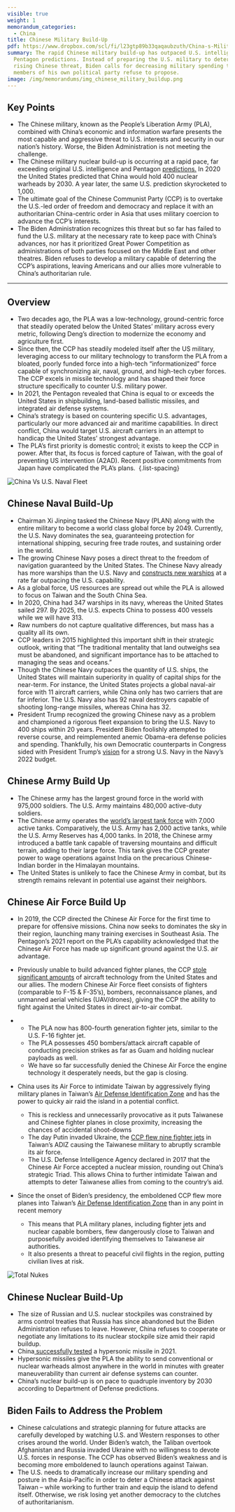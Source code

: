 ```yaml
---
visible: true
weight: 1
memorandum_categories:
  - China
title: Chinese Military Build-Up
pdf: https://www.dropbox.com/scl/fi/l23gtp89b33qaqaubzuth/China-s-Military-Build-Up.docx.pdf?rlkey=ky2hx178r9o6hkz5y2so69ikw&dl=0
summary: The rapid Chinese military build-up has outpaced U.S. intelligence and
  Pentagon predictions. Instead of preparing the U.S. military to deter the
  rising Chinese threat, Biden calls for decreasing military spending to levels
  members of his own political party refuse to propose.
image: /img/memorandums/img_chinese_military_buildup.png
---
```

## Key Points

* The Chinese military, known as the People’s Liberation Army (PLA), combined with China’s economic and information warfare presents the most capable and aggressive threat to U.S. interests and security in our nation’s history. Worse, the Biden Administration is not meeting the challenge. 
* The Chinese military nuclear build-up is occurring at a rapid pace, far exceeding original U.S. intelligence and Pentagon [predictions.](https://www.cnbc.com/2021/11/03/china-is-rapidly-expanding-its-nuclear-arsenal-pentagon-says.html) In 2020 the United States predicted that China would hold 400 nuclear warheads by 2030. A year later, the same U.S. prediction skyrocketed to 1,000. 
* The ultimate goal of the Chinese Communist Party (CCP) is to overtake the U.S.-led order of freedom and democracy and replace it with an authoritarian China-centric order in Asia that uses military coercion to advance the CCP’s interests. 
* The Biden Administration recognizes this threat but so far has failed to fund the U.S. military at the necessary rate to keep pace with China’s advances, nor has it prioritized Great Power Competition as administrations of both parties focused on the Middle East and other theatres. Biden refuses to develop a military capable of deterring the CCP’s aspirations, leaving Americans and our allies more vulnerable to China’s authoritarian rule. 

- - -

## Overview

* Two decades ago, the PLA was a low-technology, ground-centric force that steadily operated below the United States’ military across every metric, following Deng’s direction to modernize the economy and agriculture first. 
* Since then, the CCP has steadily modeled itself after the US military, leveraging access to our military technology to transform the PLA from a bloated, poorly funded force into a high-tech “informationized” force capable of synchronizing air, naval, ground, and high-tech cyber forces. The CCP excels in missile technology and has shaped their force structure specifically to counter U.S. military power. 
* In 2021, the Pentagon revealed that China is equal to or exceeds the United States in shipbuilding, land-based ballistic missiles, and integrated air defense systems.
* China’s strategy is based on countering specific U.S. advantages, particularly our more advanced air and maritime capabilities. In direct conflict, China would target U.S. aircraft carriers in an attempt to handicap the United States’ strongest advantage. 
* The PLA’s first priority is domestic control; it exists to keep the CCP in power. After that, its focus is forced capture of Taiwan, with the goal of preventing US intervention (A2AD). Recent positive commitments from Japan have complicated the PLA’s plans. 
  {.list-spacing}

![China Vs U.S. Naval Fleet](/img/chinese-vs-us-naval-fleet.png)

## Chinese Naval Build-Up

* Chairman Xi Jinping tasked the Chinese Navy (PLAN) along with the entire military to become a world class global force by 2049. Currently, the U.S. Navy dominates the sea, guaranteeing protection for international shipping, securing free trade routes, and sustaining order in the world. 
* The growing Chinese Navy poses a direct threat to the freedom of navigation guaranteed by the United States. The Chinese Navy already has more warships than the U.S. Navy and [constructs new warships](https://nationalinterest.org/blog/reboot/china-building-warships-faster-america-can-understand-189516) at a rate far outpacing the U.S. capability. 
* As a global force, US resources are spread out while the PLA is allowed to focus on Taiwan and the South China Sea. 
* In 2020, China had 347 warships in its navy, whereas the United States sailed 297. By 2025, the U.S. expects China to possess 400 vessels while we will have 313. 
* Raw numbers do not capture qualitative differences, but mass has a quality all its own. 
* CCP leaders in 2015 highlighted this important shift in their strategic outlook, writing that “The traditional mentality that land outweighs sea must be abandoned, and significant importance has to be attached to managing the seas and oceans.” 
* Though the Chinese Navy outpaces the quantity of U.S. ships, the United States will maintain superiority in quality of capital ships for the near-term. For instance, the United States projects a global naval-air force with 11 aircraft carriers, while China only has two carriers that are far inferior. The U.S. Navy also has 92 naval destroyers capable of shooting long-range missiles, whereas China has 32. 
* President Trump recognized the growing Chinese navy as a problem and championed a rigorous fleet expansion to bring the U.S. Navy to 400 ships within 20 years. President Biden foolishly attempted to reverse course, and reimplemented anemic Obama-era defense policies and spending. Thankfully, his own Democratic counterparts in Congress sided with President Trump’s [vision](https://www.washingtonexaminer.com/restoring-america/courage-strength-optimism/for-restoring-america-president-biden-cannot-continue-to-sink-american-sea-power) for a strong U.S. Navy in the Navy’s 2022 budget. 

## Chinese Army Build Up

* The Chinese army has the largest ground force in the world with 975,000 soldiers. The U.S. Army maintains 480,000 active-duty soldiers. 
* The Chinese army operates the [world’s largest tank force](https://nationalinterest.org/blog/reboot/did-you-know-china-now-operates-worlds-biggest-tank-force-196093) with 7,000 active tanks. Comparatively, the U.S. Army has 2,000 active tanks, while the U.S. Army Reserves has 4,000 tanks. In 2018, the Chinese army introduced a battle tank capable of traversing mountains and difficult terrain, adding to their large force. This tank gives the CCP greater power to wage operations against India on the precarious Chinese- Indian border in the Himalayan mountains. 
* The United States is unlikely to face the Chinese Army in combat, but its strength remains relevant in potential use against their neighbors. 

## Chinese Air Force Build Up

* In 2019, the CCP directed the Chinese Air Force for the first time to prepare for offensive missions. China now seeks to dominates the sky in their region, launching many training exercises in Southeast Asia. The Pentagon’s 2021 report on the PLA’s capability acknowledged that the Chinese Air Force has made up significant ground against the U.S. air advantage. 
* Previously unable to build advanced fighter planes, the CCP [stole significant amounts](https://nationalinterest.org/blog/buzz/hacked-how-china-stole-us-technology-its-j-20-stealth-fighter-66231) of aircraft technology from the United States and our allies. The modern Chinese Air Force fleet consists of fighters (comparable to F-15 & F-35’s), bombers, reconnaissance planes, and unmanned aerial vehicles (UAV/drones), giving the CCP the ability to fight against the United States in direct air-to-air combat. 
* * The PLA now has 800-fourth generation fighter jets, similar to the U.S. F-16 fighter jet. 
  * The PLA possesses 450 bombers/attack aircraft capable of conducting precision strikes as far as Guam and holding nuclear payloads as well. 
  * We have so far successfully denied the Chinese Air Force the engine technology it desperately needs, but the gap is closing. 
* China uses its Air Force to intimidate Taiwan by aggressively flying military planes in Taiwan’s [Air Defense Identification Zone](https://www.bbc.com/news/world-asia-58794094) and has the power to quicky air raid the island in a potential conflict. 

  * This is reckless and unnecessarily provocative as it puts Taiwanese and Chinese fighter planes in close proximity, increasing the chances of accidental shoot-downs 
  * The day Putin invaded Ukraine, the [CCP flew nine fighter jets](https://www.foxnews.com/world/taiwan-chinese-aircraft-air-defense-zone) in Taiwan’s ADIZ causing the Taiwanese military to abruptly scramble its air force. 
  * The U.S. Defense Intelligence Agency declared in 2017 that the Chinese Air Force accepted a nuclear mission, rounding out China’s strategic Triad. This allows China to further intimidate Taiwan and attempts to deter Taiwanese allies from coming to the country’s aid.
* Since the onset of Biden’s presidency, the emboldened CCP flew more planes into Taiwan’s [Air Defense Identification Zone](https://www.bbc.com/news/world-asia-58794094) than in any point in recent memory 

  * This means that PLA military planes, including fighter jets and nuclear capable bombers, flew dangerously close to Taiwan and purposefully avoided identifying themselves to Taiwanese air authorities. 
  * It also presents a threat to peaceful civil flights in the region, putting civilian lives at risk. 

![Total Nukes](/img/total_nukes.png)

## Chinese Nuclear Build-Up

* The size of Russian and U.S. nuclear stockpiles was constrained by arms control treaties that Russia has since abandoned but the Biden Administration refuses to leave. However, China refuses to cooperate or negotiate any limitations to its nuclear stockpile size amid their rapid buildup. 
* China[ successfully tested](https://www.nytimes.com/2021/10/27/us/politics/china-hypersonic-missile.html) a hypersonic missile in 2021. 
* Hypersonic missiles give the PLA the ability to send conventional or nuclear warheads almost anywhere in the world in minutes with greater maneuverability than current air defense systems can counter. 
* China’s nuclear build-up is on pace to quadruple inventory by 2030 according to Department of Defense predictions. 

## Biden Fails to Address the Problem

* Chinese calculations and strategic planning for future attacks are carefully developed by watching U.S. and Western responses to other crises around the world. Under Biden’s watch, the Taliban overtook Afghanistan and Russia invaded Ukraine with no willingness to devote U.S. forces in response. The CCP has observed Biden’s weakness and is becoming more emboldened to launch operations against Taiwan. 
* The U.S. needs to dramatically increase our military spending and posture in the Asia-Pacific in order to deter a Chinese attack against Taiwan – while working to further train and equip the island to defend itself. Otherwise, we risk losing yet another democracy to the clutches of authoritarianism.